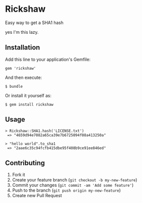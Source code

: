 # Rickshaw

Easy way to get a SHA1 hash

yes I'm this lazy.

## Installation

Add this line to your application's Gemfile:

    gem 'rickshaw'

And then execute:

    $ bundle

Or install it yourself as:

    $ gem install rickshaw

## Usage
    > Rickshaw::SHA1.hash('LICENSE.txt')
     => "4659d94e7082a65ca39e7b6725094f08a413250a" 

    > "hello world".to_sha1
     => "2aae6c35c94fcfb415dbe95f408b9ce91ee846ed" 

## Contributing

1. Fork it
2. Create your feature branch (`git checkout -b my-new-feature`)
3. Commit your changes (`git commit -am 'Add some feature'`)
4. Push to the branch (`git push origin my-new-feature`)
5. Create new Pull Request
